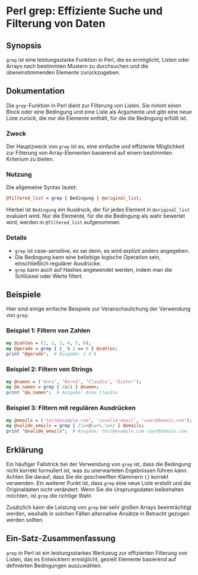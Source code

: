 <!--
Meta Description: # Perl grep: Effiziente Suche und Filterung von Daten ## Synopsis `grep` ist eine leistungsstarke Funktion in Perl, die es ermöglicht, Listen oder Arr...
Meta Keywords: die, grep, von, ist, perl
-->

# Perl grep: Effiziente Suche und Filterung von Daten

## Synopsis
`grep` ist eine leistungsstarke Funktion in Perl, die es ermöglicht, Listen oder Arrays nach bestimmten Mustern zu durchsuchen und die übereinstimmenden Elemente zurückzugeben.

## Dokumentation
Die `grep`-Funktion in Perl dient zur Filterung von Listen. Sie nimmt einen Block oder eine Bedingung und eine Liste als Argumente und gibt eine neue Liste zurück, die nur die Elemente enthält, für die die Bedingung erfüllt ist.

### Zweck
Der Hauptzweck von `grep` ist es, eine einfache und effiziente Möglichkeit zur Filterung von Array-Elementen basierend auf einem bestimmten Kriterium zu bieten.

### Nutzung
Die allgemeine Syntax lautet:

```perl
@filtered_list = grep { Bedingung } @original_list;
```

Hierbei ist `Bedingung` ein Ausdruck, der für jedes Element in `@original_list` evaluiert wird. Nur die Elemente, für die die Bedingung als wahr bewertet wird, werden in `@filtered_list` aufgenommen.

### Details
- `grep` ist case-sensitive, es sei denn, es wird explizit anders angegeben.
- Die Bedingung kann eine beliebige logische Operation sein, einschließlich regulärer Ausdrücke.
- `grep` kann auch auf Hashes angewendet werden, indem man die Schlüssel oder Werte filtert.

## Beispiele
Hier sind einige einfache Beispiele zur Veranschaulichung der Verwendung von `grep`:

### Beispiel 1: Filtern von Zahlen
```perl
my @zahlen = (1, 2, 3, 4, 5, 6);
my @gerade = grep { $_ % 2 == 0 } @zahlen;
print "@gerade";  # Ausgabe: 2 4 6
```

### Beispiel 2: Filtern von Strings
```perl
my @namen = ('Anna', 'Bernd', 'Claudia', 'Dieter');
my @a_namen = grep { /a/i } @namen;
print "@a_namen";  # Ausgabe: Anna Claudia
```

### Beispiel 3: Filtern mit regulären Ausdrücken
```perl
my @emails = ('test@example.com', 'invalid-email', 'user@domain.com');
my @valide_emails = grep { /\w+@\w+\.\w+/ } @emails;
print "@valide_emails";  # Ausgabe: test@example.com user@domain.com
```

## Erklärung
Ein häufiger Fallstrick bei der Verwendung von `grep` ist, dass die Bedingung nicht korrekt formuliert ist, was zu unerwarteten Ergebnissen führen kann. Achten Sie darauf, dass Sie die geschweiften Klammern `{}` korrekt verwenden. Ein weiterer Punkt ist, dass `grep` eine neue Liste erstellt und die Originaldaten nicht verändert. Wenn Sie die Ursprungsdaten beibehalten möchten, ist `grep` die richtige Wahl. 

Zusätzlich kann die Leistung von `grep` bei sehr großen Arrays beeinträchtigt werden, weshalb in solchen Fällen alternative Ansätze in Betracht gezogen werden sollten.

## Ein-Satz-Zusammenfassung
`grep` in Perl ist ein leistungsstarkes Werkzeug zur effizienten Filterung von Listen, das es Entwicklern ermöglicht, gezielt Elemente basierend auf definierten Bedingungen auszuwählen.